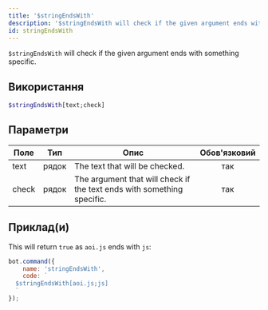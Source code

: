 ```yaml
---
title: '$stringEndsWith'
description: '$stringEndsWith will check if the given argument ends with something specific.'
id: stringEndsWith
---
```


`$stringEndsWith` will check if the given argument ends with something specific.

## Використання

```php
$stringEndsWith[text;check]
```

## Параметри

| Поле  | Тип   | Опис                                                                   | Обов'язковий |
| ----- | ----- | ---------------------------------------------------------------------- |:------------:|
| text  | рядок | The text that will be checked.                                         |     так      |
| check | рядок | The argument that will check if the text ends with something specific. |     так      |

## Приклад(и)

This will return `true` as `aoi.js` ends with `js`:

```javascript
bot.command({
    name: 'stringEndsWith',
    code: `
  $stringEndsWith[aoi.js;js]
  `
});
```